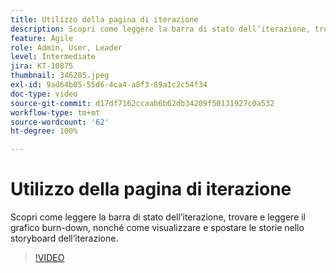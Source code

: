 ```yaml
---
title: Utilizzo della pagina di iterazione
description: Scopri come leggere la barra di stato dell’iterazione, trovare e leggere il grafico burn-down, nonché come visualizzare e spostare le storie nello storyboard dell’iterazione.
feature: Agile
role: Admin, User, Leader
level: Intermediate
jira: KT-10875
thumbnail: 346285.jpeg
exl-id: 9ad64b05-55d6-4ca4-a8f3-89a1c2c54f34
doc-type: video
source-git-commit: d17df7162ccaab6b62db34209f50131927c0a532
workflow-type: tm+mt
source-wordcount: '62'
ht-degree: 100%

---
```


# Utilizzo della pagina di iterazione

Scopri come leggere la barra di stato dell’iterazione, trovare e leggere il grafico burn-down, nonché come visualizzare e spostare le storie nello storyboard dell’iterazione.

>[!VIDEO](https://video.tv.adobe.com/v/346285/?quality=12&learn=on&enablevpops)
